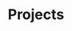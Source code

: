 ---
layout: projects
title: Projects
permalink: /projects/
pagination: 
  enabled: true
  collection: 'posts'
---